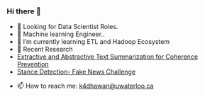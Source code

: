 ### Hi there 👋

<!--
**kannavdhawan/kannavdhawan** is a ✨ _special_ ✨ repository because its `README.md` (this file) appears on your GitHub profile.

Here are some ideas to get you started:
-->
- 👀 Looking for Data Scientist Roles. 
- 🔭 Machine learning Engineer.. 
- 🌱 I’m currently learning ETL and Hadoop Ecosystem
- 🔦 Recent Research
 - [Extractive and Abstractive Text Summarization for Coherence Prevention](https://github.com/kannavdhawan/Extractive-and-abstractive-Text-summarization/blob/master/Text_summarization.pdf)
 - [Stance Detection- Fake News Challenge](https://github.com/kannavdhawan/Fake-News-Challenge/blob/master/Report_Fake_News_Challenge.pdf)
<!--

- 🤔 I’m looking for help with ...
- 💬 Ask me about 
-->
- 📫 How to reach me: k4dhawan@uwaterloo.ca
<!--
- 😄 Pronouns: ...
- ⚡ Fun fact: ...
-->
